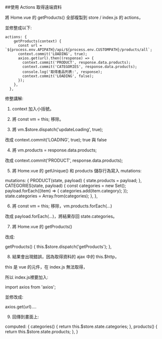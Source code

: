 ##使用 Actions 取得遠端資料

將 Home.vue 的 getProducts() 全部複製到 store / index.js 的 actions，

並修整成以下:

````
actions: {
    getProducts(context) {
      const url = `${process.env.APIPATH}/api/${process.env.CUSTOMPATH}/products/all`;
      context.commit('LOADING', true);
      axios.get(url).then((response) => {
        context.commit('PRODUCT', response.data.products);
        context.commit('CATEGORIES', response.data.products);
        console.log('取得產品列表:', response);
        context.commit('LOADING', false);
      });
    },
  },
````
修整講解:
1. context 加入小括號。

2. 將 const vm = this; 移除。

3. 將 vm.$store.dispatch('updateLoading', true);

改成 context.commit('LOADING', true); true 與 false

4. 將 vm.products = response.data.products;

改成 context.commit('PRODUCT', response.data.products);

5. 將 Home.vue 的 getUnique() 和 products 儲存行為寫入 mutations:

mutations: {
    PRODUCT(state, payload) {
      state.products = payload;
    },
    CATEGORIES(state, payload) {
      const categories = new Set();
      payload.forEach((item) => {
        categories.add(item.category);
      });
      state.categories = Array.from(categories);
    },
  },

6. 將 const vm = this; 移除，vm.products.forEach(...)

改成 payload.forEach(...)，將結果存回 state.categories。

7. 將 Home.vue 的 getProducts()

改成:

getProducts() {
  this.$store.dispatch('getProducts');
},

8. 結果會出現錯誤，因為取得資料的 ajax 中的 this.$http，

this 是 vue 的元件，在 index.js 無法取得，

所以 index.js裡要加入:

import axios from 'axios';

並修改成:

axios.get(url)....

9. 回傳到畫面上:

computed: {
    categories() {
      return this.$store.state.categories;
    },
    products() {
      return this.$store.state.products;
    },
}

